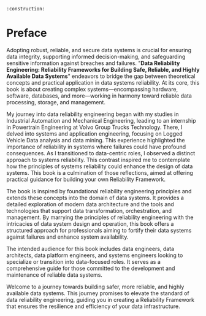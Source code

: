 ```admonish warning title="Page under construction"
:construction:
```

# Preface

Adopting robust, reliable, and secure data systems is crucial for ensuring data integrity, supporting informed decision-making, and safeguarding sensitive information against breaches and failures.
"**Data Reliability Engineering: Reliability Frameworks for Building Safe, Reliable, and Highly Available Data Systems**" endeavors to bridge the gap between theoretical concepts and practical application in data systems reliability.
At its core, this book is about creating complex systems—encompassing hardware, software, databases, and more—working in harmony toward reliable data processing, storage, and management.

My journey into data reliability engineering began with my studies in Industrial Automation and Mechanical Engineering, leading to an internship in Powertrain Engineering at Volvo Group Trucks Technology.
There, I delved into systems and application engineering, focusing on Logged Vehicle Data analysis and data mining.
This experience highlighted the importance of reliability in systems where failures could have profound consequences.
As I transitioned to data-centric roles, I observed a distinct approach to systems reliability.
This contrast inspired me to contemplate how the principles of systems reliability could enhance the design of data systems.
This book is a culmination of those reflections, aimed at offering practical guidance for building your own Reliability Framework.

The book is inspired by foundational reliability engineering principles and extends these concepts into the domain of data systems.
It provides a detailed exploration of modern data architecture and the tools and technologies that support data transformation, orchestration, and management.
By marrying the principles of reliability engineering with the intricacies of data system design and operation, this book offers a structured approach for professionals aiming to fortify their data systems against failures and enhance system availability.

The intended audience for this book includes data engineers, data architects, data platform engineers, and systems engineers looking to specialize or transition into data-focused roles.
It serves as a comprehensive guide for those committed to the development and maintenance of reliable data systems.

Welcome to a journey towards building safer, more reliable, and highly available data systems.
This journey promises to elevate the standard of data reliability engineering, guiding you in creating a Reliability Framework that ensures the resilience and efficiency of your data infrastructure.
